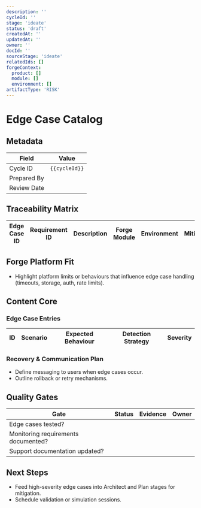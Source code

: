 ```yaml
---
description: ''
cycleId: ''
stage: 'ideate'
status: 'draft'
createdAt: ''
updatedAt: ''
owner: ''
docId: ''
sourceStage: 'ideate'
relatedIds: []
forgeContext:
  product: []
  module: []
  environment: []
artifactType: 'RISK'
---
```


# Edge Case Catalog

## Metadata
| Field | Value |
| --- | --- |
| Cycle ID | `{{cycleId}}` |
| Prepared By |  |
| Review Date |  |

## Traceability Matrix
| Edge Case ID | Requirement ID | Description | Forge Module | Environment | Mitigation |
| --- | --- | --- | --- | --- | --- |

## Forge Platform Fit
- Highlight platform limits or behaviours that influence edge case handling (timeouts, storage, auth, rate limits).

## Content Core
### Edge Case Entries
| ID | Scenario | Expected Behaviour | Detection Strategy | Severity |
| --- | --- | --- | --- | --- |

### Recovery & Communication Plan
- Define messaging to users when edge cases occur.
- Outline rollback or retry mechanisms.

## Quality Gates
| Gate | Status | Evidence | Owner |
| --- | --- | --- | --- |
| Edge cases tested? |  |  |  |
| Monitoring requirements documented? |  |  |  |
| Support documentation updated? |  |  |  |

## Next Steps
- Feed high-severity edge cases into Architect and Plan stages for mitigation.
- Schedule validation or simulation sessions.
